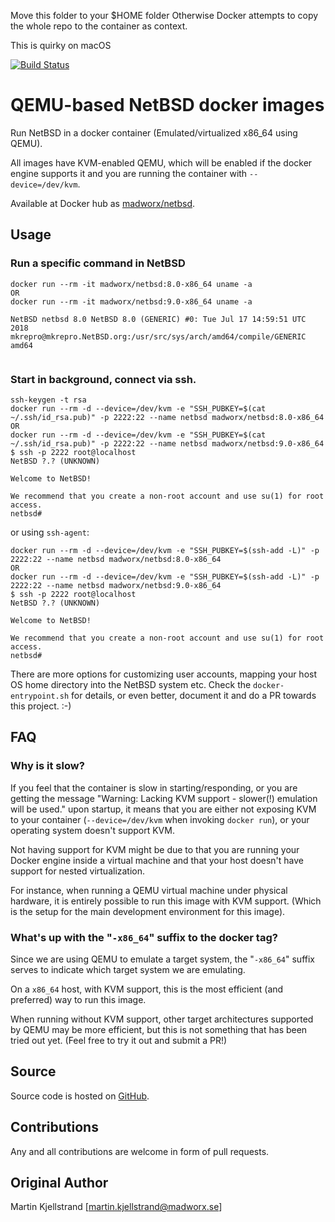 Move this folder to your $HOME folder
Otherwise Docker attempts to copy the whole repo
to the container as context.

This is quirky on macOS

[![Build Status](https://travis-ci.org/madworx/docker-netbsd.svg?branch=master)](https://travis-ci.org/madworx/docker-netbsd)

# QEMU-based NetBSD docker images

Run NetBSD in a docker container (Emulated/virtualized x86_64 using QEMU).

All images have KVM-enabled QEMU, which  will be enabled if the docker
engine supports it and you are running the container with `--device=/dev/kvm`.

Available at Docker hub as [madworx/netbsd](https://hub.docker.com/r/madworx/netbsd/).

## Usage

### Run a specific command in NetBSD

```
docker run --rm -it madworx/netbsd:8.0-x86_64 uname -a
OR
docker run --rm -it madworx/netbsd:9.0-x86_64 uname -a

NetBSD netbsd 8.0 NetBSD 8.0 (GENERIC) #0: Tue Jul 17 14:59:51 UTC 2018  mkrepro@mkrepro.NetBSD.org:/usr/src/sys/arch/amd64/compile/GENERIC amd64
 
```

### Start in background, connect via ssh.
```
ssh-keygen -t rsa
docker run --rm -d --device=/dev/kvm -e "SSH_PUBKEY=$(cat ~/.ssh/id_rsa.pub)" -p 2222:22 --name netbsd madworx/netbsd:8.0-x86_64
OR
docker run --rm -d --device=/dev/kvm -e "SSH_PUBKEY=$(cat ~/.ssh/id_rsa.pub)" -p 2222:22 --name netbsd madworx/netbsd:9.0-x86_64
$ ssh -p 2222 root@localhost
NetBSD ?.? (UNKNOWN)

Welcome to NetBSD!

We recommend that you create a non-root account and use su(1) for root access.
netbsd# 
```

or using `ssh-agent`:

``` shell
docker run --rm -d --device=/dev/kvm -e "SSH_PUBKEY=$(ssh-add -L)" -p 2222:22 --name netbsd madworx/netbsd:8.0-x86_64
OR
docker run --rm -d --device=/dev/kvm -e "SSH_PUBKEY=$(ssh-add -L)" -p 2222:22 --name netbsd madworx/netbsd:9.0-x86_64
$ ssh -p 2222 root@localhost
NetBSD ?.? (UNKNOWN)

Welcome to NetBSD!

We recommend that you create a non-root account and use su(1) for root access.
netbsd# 
```

There are more options for customizing user accounts, mapping your host OS home directory into the NetBSD system etc. Check the `docker-entrypoint.sh` for details, or even better, document it and do a PR towards this project. :-)

## FAQ

### Why is it slow?

If you feel that the container is slow in starting/responding, or you are getting the message "Warning: Lacking KVM support - slower(!) emulation will be used." upon startup, it means that you are either not exposing KVM to your container (`--device=/dev/kvm` when invoking `docker run`), or your operating system doesn't support KVM.

Not having support for KVM might be due to that you are running your Docker engine inside a virtual machine and that your host doesn't have support for nested virtualization.

For instance, when running a QEMU virtual machine under physical hardware, it is entirely possible to run this image with KVM support. (Which is the setup for the main development environment for this image).

### What's up with the "`-x86_64`" suffix to the docker tag?

Since we are using QEMU to emulate a target system, the "`-x86_64`" suffix serves to indicate which target system we are emulating.

On a `x86_64` host, with KVM support, this is the most efficient (and preferred) way to run this image.

When running without KVM support, other target architectures supported by QEMU may be more efficient, but this is not something that has been tried out yet. (Feel free to try it out and submit a PR!)

## Source

Source code is hosted on [GitHub](https://github.com/bitcoincore-dev/docker-netbsd).


## Contributions

Any and all contributions are welcome in form of pull requests.

## Original Author

Martin Kjellstrand [martin.kjellstrand@madworx.se]
